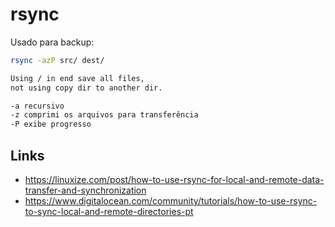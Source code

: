 # rsync

Usado para backup:

```bash
rsync -azP src/ dest/

Using / in end save all files,
not using copy dir to another dir.

-a recursivo
-z comprimi os arquivos para transferência
-P exibe progresso
```

## Links

- https://linuxize.com/post/how-to-use-rsync-for-local-and-remote-data-transfer-and-synchronization
- https://www.digitalocean.com/community/tutorials/how-to-use-rsync-to-sync-local-and-remote-directories-pt
